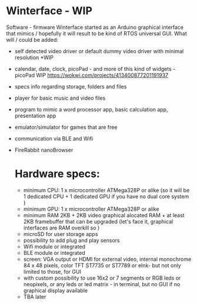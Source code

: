 # Winterface - WIP
Software - firmware
Winterface started as an Arduino graphical interface that mimics / hopefully it will result to be kind of RTOS universal GUI.
What will / could be added:

- self detected video driver or default dummy video driver with minimal resolution *WIP
- calendar, date, clock, picoPad - and more of this kind of widgets - picoPad WIP https://wokwi.com/projects/413400877201191937
- specs info regarding storage, folders and files
- player for basic music and video files
- program to mimic a word processor app, basic calculation app, presentation app
- emulator/simulator for games that are free
- communication via BLE and Wifi
- FireRabbit nanoBrowser 

  # Hardware specs:
  - minimum CPU: 1 x microcontroller ATMega328P or alike (so it will be 1 dedicated CPU + 1 dedicated GPU if you have no dual core system )
  - minimum GPU: 1 x microcontroller ATMega328P or alike
  - minimum RAM 2KB + 2KB video graphical alocated RAM + at least 2KB framebuffer that can be upgraded (let's face it, graphical interfaces are RAM overkill so  )
  - microSD for user storage apps
  - possibility to add plug and play sensors
  - Wifi module or integrated
  - BLE module or integrated
  - screen: VGA output or HDMI for external video, internal monochrome 84 x 48 pixels, color TFT ST7735 or ST7789 or eInk- but not only limited to those, for GUI
  - with custom possibility to use 16x2 or 7 segments or RGB leds or neopixels, or any leds or led matrix - in terminal, but no GUI if no graphical display available
  - TBA later
    
    
